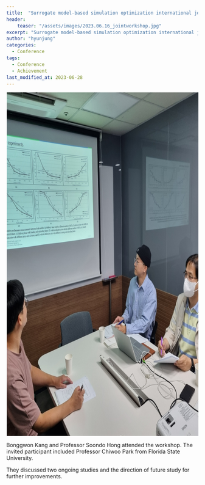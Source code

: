 ```yaml
---
title:  "Surrogate model-based simulation optimization international joint research workshop (2023.06.16)"
header:
    teaser: "/assets/images/2023.06.16_jointworkshop.jpg"
excerpt: "Surrogate model-based simulation optimization international joint research workshop was held on June 16, 2023.”. "
author: "hyunjung"
categories:
  - Conference
tags:
  - Conference
  - Achievement
last_modified_at: 2023-06-28
---
```

<img align="center" width="900" height="900" style="border: 1px solid white" src="/assets/images/2023.06.16_jointworkshop.jpg"> 


Bonggwon Kang and Professor Soondo Hong attended the workshop. The invited participant included Professor Chiwoo Park from Florida State University. 

They discussed two ongoing studies and the direction of future study for further improvements. 